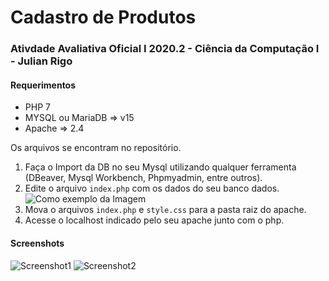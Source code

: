 # Cadastro de Produtos
### Ativdade Avaliativa Oficial I 2020.2 - Ciência da Computação I - Julian Rigo

 #### Requerimentos
 - PHP 7
 - MYSQL ou MariaDB => v15
 - Apache => 2.4

Os arquivos se encontram no repositório.

 1. Faça o Import da DB no seu Mysql utilizando qualquer ferramenta (DBeaver, Mysql Workbench, Phpmyadmin, entre outros).
 2. Edite o arquivo `index.php` com os dados do seu banco dados.
![Como exemplo da Imagem](https://i.ibb.co/DG9fhJg/2020-10-07-19-58.png)
 3. Mova o arquivos `index.php` e `style.css` para a pasta raiz do apache.
 4. Acesse o localhost indicado pelo seu apache junto com o php.
#### Screenshots

![Screenshot1](https://i.ibb.co/DbQyQZt/2020-10-07-20-03.png)
![Screenshot2](https://i.ibb.co/yVqVJf7/2020-10-07-20-04.png)
